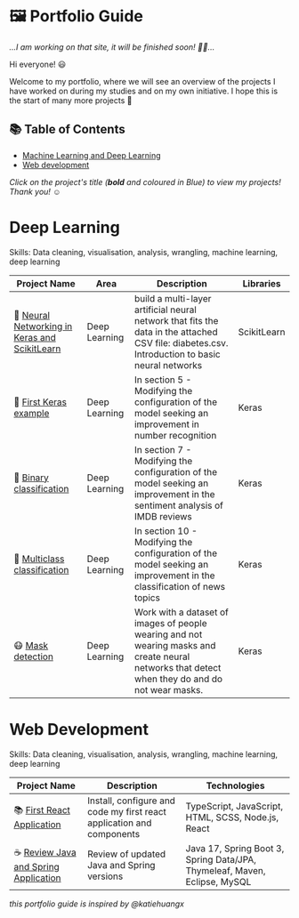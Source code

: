 # 🖼 Portfolio Guide

_...I am working on that site, it will be finished soon! 👷‍♂️..._

Hi everyone! 😃

Welcome to my portfolio, where we will see an overview of the projects I have worked on during my studies and on my own initiative. I hope this is the start of many more projects 🙌

## 📚 Table of Contents
- [Machine Learning and Deep Learning](#machine-learning-and-deep-learning)
- [Web development](#web-development)

_Click on the project's title (**bold** and coloured in Blue) to view my projects! Thank you! ☺️_

# Deep Learning

Skills: Data cleaning, visualisation, analysis, wrangling, machine learning, deep learning

| Project Name | Area | Description | Libraries |
|---|---|---|---|
| :book: [Neural Networking in Keras and ScikitLearn](https://github.com/angelcalzadollamas/DeepLearningSignature/blob/main/angcallla_ejercicio1/angcallla_ejercicio1.ipynb) | Deep Learning | build a multi-layer artificial neural network that fits the data in the attached CSV file: diabetes.csv. Introduction to basic neural networks | ScikitLearn |
| 📖 [First Keras example](https://github.com/angelcalzadollamas/DeepLearningSignature/blob/main/angcallla_practica3.3/Practica3.3.%20Keras%20un%20primer%20ejemplo.ipynb) | Deep Learning | In section 5 - Modifying the configuration of the model seeking an improvement in number recognition | Keras |
| :book: [Binary classification](https://github.com/angelcalzadollamas/DeepLearningSignature/blob/main/angcallla_practica3.4/Practica3.4.%20Keras%20clasificacion%20binaria.ipynb) | Deep Learning | In section 7 -  Modifying the configuration of the model seeking an improvement in the sentiment analysis of IMDB reviews  | Keras |
| :book: [Multiclass classification](https://github.com/angelcalzadollamas/DeepLearningSignature/blob/main/angcallla_practica3.5/Pr%C3%A1ctica3.5.%20Keras%20clasificaci%C3%B3n%20multiclase.ipynb) | Deep Learning | In section 10 - Modifying the configuration of the model seeking an improvement in the classification of news topics | Keras |
| :mask: [Mask detection](https://github.com/angelcalzadollamas/DeepLearningSignature/blob/main/angcallla_ejercicio2/angcallla_ejercicio2.ipynb) | Deep Learning | Work with a dataset of images of people wearing and not wearing masks and create neural networks that detect when they do and do not wear masks. | Keras |

# Web Development

Skills: Data cleaning, visualisation, analysis, wrangling, machine learning, deep learning

| Project Name | Description | Technologies |
|---|---|---|
| 📚 [First React Application](https://github.com/angelcalzadollamas/dgeu-entregable1) | Install, configure and code my first react application and components | TypeScript, JavaScript, HTML, SCSS, Node.js, React |
| ☕ [Review Java and Spring Application](https://github.com/angelcalzadollamas/HolaMundoSpring) | Review of updated Java and Spring versions | Java 17, Spring Boot 3, Spring Data/JPA, Thymeleaf, Maven, Eclipse, MySQL |



_this portfolio guide is inspired by @katiehuangx_
